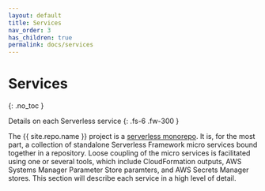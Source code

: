 ```yaml
---
layout: default
title: Services
nav_order: 3
has_children: true
permalink: docs/services
---
```


# Services
{: .no_toc }

Details on each Serverless service
{: .fs-6 .fw-300 }

The {{ site.repo.name }} project is a [serverless monorepo](https://serverless-stack.com/chapters/organizing-serverless-projects.html). It is, for the most part, a collection of standalone Serverless Framework micro services bound together in a repository. Loose coupling of the micro services is facilitated using one or several tools, which include CloudFormation outputs, AWS Systems Manager Parameter Store paramters, and AWS Secrets Manager stores. This section will describe each service in a high level of detail.
